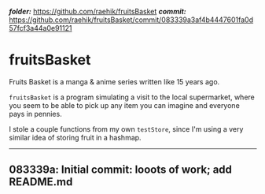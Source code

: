 ***folder:*** https://github.com/raehik/fruitsBasket
***commit:*** https://github.com/raehik/fruitsBasket/commit/083339a3af4b4447601fa0d57fcf3a44a0e91121


fruitsBasket
============

Fruits Basket is a manga & anime series written like 15 years ago.

`fruitsBasket` is a program simulating a visit to the local supermarket, where
you seem to be able to pick up any item you can imagine and everyone pays in
pennies.

I stole a couple functions from my own `testStore`, since I'm using a very
similar idea of storing fruit in a hashmap.


----------------------
083339a: Initial commit: looots of work; add README.md
----------------------
